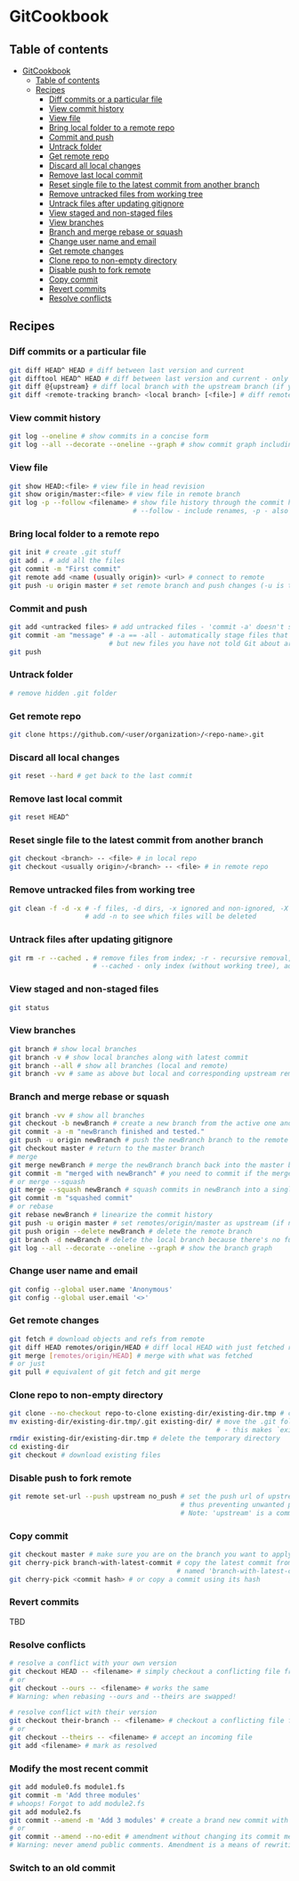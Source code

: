 # GitCookbook
## Table of contents
- [GitCookbook](#GitCookbook)
    * [Table of contents](#Table-of-contents)
    * [Recipes](#Recipes)
        + [Diff commits or a particular file](#Diff-commits-or-a-particular-file)
        + [View commit history](#View-commit-history)
        + [View file](#View-file)
        + [Bring local folder to a remote repo](#Bring-local-folder-to-a-remote-repo)
        + [Commit and push](#Commit-and-push)
        + [Untrack folder](#Untrack-folder)
        + [Get remote repo](#Get-remote-repo)
        + [Discard all local changes](#Discard-all-local-changes)
        + [Remove last local commit](#Remove-last-local-commit)
        + [Reset single file to the latest commit from another branch](#Reset-single-file-to-the-latest-commit-from-another-branch)
        + [Remove untracked files from working tree](#Remove-untracked-files-from-working-tree)
        + [Untrack files after updating gitignore](#Untrack-files-after-updating-gitignore)
        + [View staged and non-staged files](#View-staged-and-non-staged-files)
        + [View branches](#View-branches)
        + [Branch and merge rebase or squash](#Branch-and-merge-rebase-or-squash)
        + [Change user name and email](#Change-user-name-and-email)
        + [Get remote changes](#Get-remote-changes)
        + [Clone repo to non-empty directory](#Clone-repo-to-non-empty-directory)
        + [Disable push to fork remote](#Disable-push-to-fork-remote)
        + [Copy commit](#Copy-commit)
        + [Revert commits](#Revert-commits)
        + [Resolve conflicts](#Resolve-conflicts)
## Recipes
### Diff commits or a particular file
```bash
git diff HEAD^ HEAD # diff between last version and current
git difftool HEAD^ HEAD # diff between last version and current - only if you configured a diff tool
git diff @{upstream} # diff local branch with the upstream branch (if you're on the branch)
git diff <remote-tracking branch> <local branch> [<file>] # diff remote file with the local one
```
### View commit history
```bash
git log --oneline # show commits in a concise form
git log --all --decorate --oneline --graph # show commit graph including branches (a dog - woof!)
```
### View file
```bash
git show HEAD:<file> # view file in head revision
git show origin/master:<file> # view file in remote branch
git log -p --follow <filename> # show file history through the commit history;
                               # --follow - include renames, -p - also diff
```
### Bring local folder to a remote repo
```bash
git init # create .git stuff
git add . # add all the files
git commit -m "First commit"
git remote add <name (usually origin)> <url> # connect to remote
git push -u origin master # set remote branch and push changes (-u is the same as --set-upstream)
```
### Commit and push
```bash
git add <untracked files> # add untracked files - 'commit -a' doesn't stage new files
git commit -am "message" # -a == -all - automatically stage files that have been modified and deleted,
                         # but new files you have not told Git about are not affected
git push
```
### Untrack folder
```bash
# remove hidden .git folder
```
### Get remote repo
```bash
git clone https://github.com/<user/organization>/<repo-name>.git
```
### Discard all local changes
```bash
git reset --hard # get back to the last commit
```
### Remove last local commit
```bash
git reset HEAD^
```
### Reset single file to the latest commit from another branch
```bash
git checkout <branch> -- <file> # in local repo
git checkout <usually origin>/<branch> -- <file> # in remote repo
```
### Remove untracked files from working tree
```bash
git clean -f -d -x # -f files, -d dirs, -x ignored and non-ignored, -X ignored,
                   # add -n to see which files will be deleted
```
### Untrack files after updating gitignore
```bash
git rm -r --cached . # remove files from index; -r - recursive removal,
                     # --cached - only index (without working tree), add -n to preview removal first.
```
### View staged and non-staged files
```bash
git status
```
### View branches
```bash
git branch # show local branches
git branch -v # show local branches along with latest commit
git branch --all # show all branches (local and remote)
git branch -vv # same as above but local and corresponding upstream remote is printed in one line
```
### Branch and merge rebase or squash
```bash
git branch -vv # show all branches
git checkout -b newBranch # create a new branch from the active one and switch to it at the same time
git commit -a -m "newBranch finished and tested."
git push -u origin newBranch # push the newBranch branch to the remote repository and set it as upstream
git checkout master # return to the master branch
# merge
git merge newBranch # merge the newBranch branch back into the master branch
git commit -m "merged with newBranch" # you need to commit if the merge was fast-forward
# or merge --squash
git merge --squash newBranch # squash commits in newBranch into a single commit
git commit -m "squashed commit"
# or rebase
git rebase newBranch # linearize the commit history
git push -u origin master # set remotes/origin/master as upstream (if not set yet) and push
git push origin --delete newBranch # delete the remote branch
git branch -d newBranch # delete the local branch because there's no further need for it
git log --all --decorate --oneline --graph # show the branch graph
```
### Change user name and email
```bash
git config --global user.name 'Anonymous'
git config --global user.email '<>'
```
### Get remote changes
```bash
git fetch # download objects and refs from remote
git diff HEAD remotes/origin/HEAD # diff local HEAD with just fetched remote HEAD
git merge [remotes/origin/HEAD] # merge with what was fetched
# or just
git pull # equivalent of git fetch and git merge
```
### Clone repo to non-empty directory
```bash
git clone --no-checkout repo-to-clone existing-dir/existing-dir.tmp # clone remote repo to tmp folder
mv existing-dir/existing-dir.tmp/.git existing-dir/ # move the .git folder to the directory with the files
                                                    # - this makes `existing-dir` a git repo.
rmdir existing-dir/existing-dir.tmp # delete the temporary directory
cd existing-dir
git checkout # download existing files
```
### Disable push to fork remote
```bash
git remote set-url --push upstream no_push # set the push url of upstream remote to "no_push",
                                           # thus preventing unwanted pushing
                                           # Note: 'upstream' is a common name for the fork source
```
### Copy commit
```bash
git checkout master # make sure you are on the branch you want to apply the commit to
git cherry-pick branch-with-latest-commit # copy the latest commit from a branch
                                          # named 'branch-with-latest-commit'
git cherry-pick <commit hash> # or copy a commit using its hash
```
### Revert commits
TBD

### Resolve conflicts
```bash
# resolve a conflict with your own version
git checkout HEAD -- <filename> # simply checkout a conflicting file from HEAD
# or
git checkout --ours -- <filename> # works the same
# Warning: when rebasing --ours and --theirs are swapped!

# resolve conflict with their version
git checkout their-branch -- <filename> # checkout a conflicting file from the their-branch branch
# or
git checkout --theirs -- <filename> # accept an incoming file
git add <filename> # mark as resolved
```

### Modify the most recent commit
```bash
git add module0.fs module1.fs
git commit -m 'Add three modules'
# whoops! Forgot to add module2.fs
git add module2.fs
git commit --amend -m 'Add 3 modules' # create a brand new commit with the new ref
# or
git commit --amend --no-edit # amendment without changing its commit message
# Warning: never amend public comments. Amendment is a means of rewriting history.
```

### Switch to an old commit
```bash

```